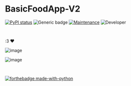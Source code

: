# BasicFoodApp-V2
[![PyPI status](https://img.shields.io/pypi/status/ansicolortags.svg)](https://pypi.python.org/pypi/ansicolortags/)
![Generic badge](https://img.shields.io/badge/Development%3f-Ongoing-green.svg)
[![Maintenance](https://img.shields.io/badge/Maintained%3F-yes-green.svg)](https://GitHub.com/Naereen/StrapDown.js/graphs/commit-activity)
![Developer](https://img.shields.io/badge/Developer-ChristianJude23-blue)

</br>

:3 ♥

![image](https://github.com/ChristianJude23/BasicFoodApp-V2/assets/152279955/f3278ccb-b956-4337-a404-a262f633cc23)

![image](https://github.com/ChristianJude23/BasicFoodApp-V2/assets/152279955/5757fca0-ea07-4a89-b98d-1ed57c195e22)



</br>

[![forthebadge made-with-python](http://ForTheBadge.com/images/badges/made-with-python.svg)](https://www.python.org/)

